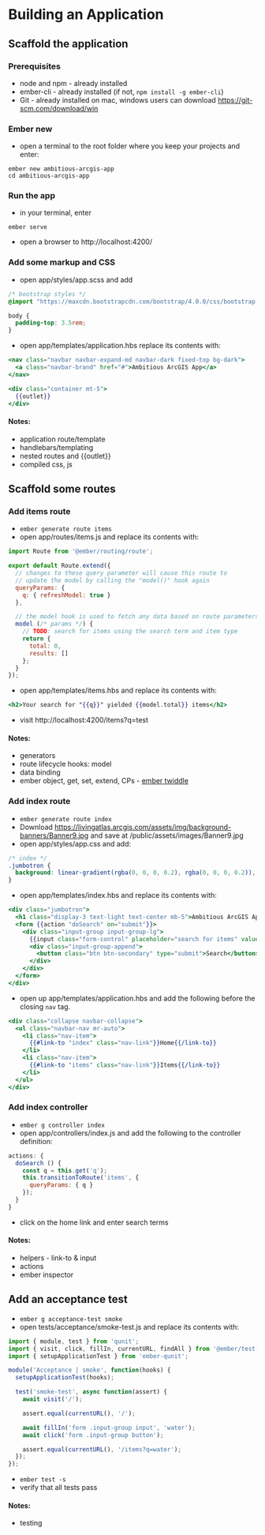 # Building an Application

## Scaffold the application

### Prerequisites

- node and npm - already installed
- ember-cli - already installed (if not, `npm install -g ember-cli`)
- Git - already installed on mac, windows users can download https://git-scm.com/download/win

### Ember new
- open a terminal to the root folder where you keep your projects and enter:
```shell
ember new ambitious-arcgis-app
cd ambitious-arcgis-app
```

### Run the app
- in your terminal, enter
```shell
ember serve
```
- open a browser to http://localhost:4200/

### Add some markup and CSS
- open app/styles/app.scss and add

```css
/* bootstrap styles */
@import "https://maxcdn.bootstrapcdn.com/bootstrap/4.0.0/css/bootstrap.min.css";

body {
  padding-top: 3.5rem;
}
```

- open app/templates/application.hbs replace its contents with:

```hbs
<nav class="navbar navbar-expand-md navbar-dark fixed-top bg-dark">
  <a class="navbar-brand" href="#">Ambitious ArcGIS App</a>
</nav>

<div class="container mt-5">
  {{outlet}}
</div>
```

#### Notes:
- application route/template
- handlebars/templating
- nested routes and {{outlet}}
- compiled css, js

## Scaffold some routes

### Add items route
- `ember generate route items`
- open app/routes/items.js and replace its contents with:

```js
import Route from '@ember/routing/route';

export default Route.extend({
  // changes to these query parameter will cause this route to
  // update the model by calling the "model()" hook again
  queryParams: {
    q: { refreshModel: true }
  },

  // the model hook is used to fetch any data based on route parameters
  model (/* params */) {
    // TODO: search for items using the search term and item type
    return {
      total: 0,
      results: []
    };
  }
});
```

- open app/templates/items.hbs and replace its contents with:

```hbs
<h2>Your search for "{{q}}" yielded {{model.total}} items</h2>
```

- visit http://localhost:4200/items?q=test

#### Notes:
- generators
- route lifecycle hooks: model
- data binding
- ember object, get, set, extend, CPs - [ember twiddle](https://ember-twiddle.com/38e642b4a4f9b5ea748965f0bd9152ab?numColumns=2&openFiles=routes.application.js%2Ccontrollers.application.js)

### Add index route
- `ember generate route index`
- Download https://livingatlas.arcgis.com/assets/img/background-banners/Banner9.jpg and save at /public/assets/images/Banner9.jpg
- open app/styles/app.css and add:

```css
/* index */
.jumbotron {
  background: linear-gradient(rgba(0, 0, 0, 0.2), rgba(0, 0, 0, 0.2)), url(./images/Banner9.jpg) center top/cover no-repeat;
}
```

- open app/templates/index.hbs and replace its contents with:

```hbs
<div class="jumbotron">
  <h1 class="display-3 text-light text-center mb-5">Ambitious ArcGIS App</h1>
  <form {{action "doSearch" on="submit"}}>
    <div class="input-group input-group-lg">
      {{input class="form-control" placeholder="search for items" value=searchCopy}}
      <div class="input-group-append">
        <button class="btn btn-secondary" type="submit">Search</button>
      </div>
    </div>
  </form>
</div>
```

- open up app/templates/application.hbs and add the following before the closing `nav` tag.

```hbs
<div class="collapse navbar-collapse">
  <ul class="navbar-nav mr-auto">
    <li class="nav-item">
      {{#link-to "index" class="nav-link"}}Home{{/link-to}}
    </li>
    <li class="nav-item">
      {{#link-to "items" class="nav-link"}}Items{{/link-to}}
    </li>
  </ul>
</div>
```

### Add index controller
- `ember g controller index`
- open app/controllers/index.js and add the following to the controller definition:

```js
actions: {
  doSearch () {
    const q = this.get('q');
    this.transitionToRoute('items', {
      queryParams: { q }
    });
  }
}
```

- click on the home link and enter search terms

#### Notes:
- helpers - link-to & input
- actions
- ember inspector

## Add an acceptance test

- `ember g acceptance-test smoke`
- open tests/acceptance/smoke-test.js and replace its contents with:

```js
import { module, test } from 'qunit';
import { visit, click, fillIn, currentURL, findAll } from '@ember/test-helpers';
import { setupApplicationTest } from 'ember-qunit';

module('Acceptance | smoke', function(hooks) {
  setupApplicationTest(hooks);

  test('smoke-test', async function(assert) {
    await visit('/');

    assert.equal(currentURL(), '/');

    await fillIn('form .input-group input', 'water');
    await click('form .input-group button');

    assert.equal(currentURL(), '/items?q=water');
  });
});

```

- `ember test -s`
- verify that all tests pass

#### Notes:
- testing
